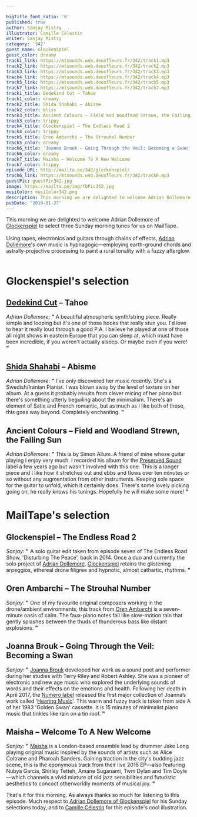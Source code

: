 ```yaml
---

bigTitle_font_ratio: '6'
published: true
author: Sanjay Mistry
illustrator: Camille Célestin
writer: Sanjay Mistry
category: '342'
guest_name: Glockenspiel
guest_color: dreamy
track1_link: https://mtsounds.web.deuxfleurs.fr/342/track1.mp3
track2_link: https://mtsounds.web.deuxfleurs.fr/342/track2.mp3
track3_link: https://mtsounds.web.deuxfleurs.fr/342/track3.mp3
track4_link: https://mtsounds.web.deuxfleurs.fr/342/track4.mp3
track5_link: https://mtsounds.web.deuxfleurs.fr/342/track5.mp3
track7_link: https://mtsounds.web.deuxfleurs.fr/342/track7.mp3
track1_title: Dedekind Cut – Tahoe
track1_color: dreamy
track2_title: Shida Shahabi – Abisme
track2_color: bliss
track3_title: Ancient Colours – Field and Woodland Strewn, the Failing Sun
track3_color: trippy
track4_title: Glockenspiel – The Endless Road 2
track4_color: trippy
track5_title: Oren Ambarchi – The Strouhal Number
track5_color: dreamy
track6_title: 'Joanna Brouk – Going Through the Veil: Becoming a Swan'
track6_color: dreamy
track7_title: Maisha – Welcome To A New Welcome
track7_color: trippy
episode_URL: http://mailta.pe/342/glockenspiel/
track6_link: https://mtsounds.web.deuxfleurs.fr/342/track6.mp3
guestPic: guestPic342.jpg
image: https://mailta.pe/img/fbPic342.jpg
musiColor: musiColor342.png
description: This morning we are delighted to welcome Adrian Dollemore of Glockenspiel to select three Sunday morning tunes for us on MailTape.
pubDate: '2019-01-27'
---
```

This morning we are delighted to welcome Adrian Dollemore of [Glockenspiel](https://babel-label.bandcamp.com/album/dupleix) to select three Sunday morning tunes for us on MailTape.
<br><br>
Using tapes, electronics and guitars through chains of effects, [Adrian Dollemore](https://twitter.com/AdeGlockenspiel)'s own music is hypnagogic—employing earth-ground chords and astrally-projective processing to paint a rural tonality with a fuzzy afterglow.<br><br>


# Glockenspiel's selection

## [Dedekind Cut](https://soundcloud.com/leebannon/) – Tahoe
_Adrian Dollemore_: **"** A beautiful atmospheric synth/string piece. Really simple and looping but it's one of those hooks that really stun you. I'd love to hear it really loud through a good P.A. I believe he played at one of those all night shows in eastern Europe that you can sleep at, which must have been incredible, if you weren't actually alseep. Or maybe even if you were!  **"** 

## [Shida Shahabi](https://shidashahabi.com/) – Abisme
_Adrian Dollemore_: **"** I've only discovered her music recently. She's a Swedish/Iranian Pianist. I was blown away by the level of texture on her  album. At a guess it probably results from clever micing of her piano but there's something utterly beguiling about the minimalism. There's an element of Satie and French romantic, but as much as I like both of those, this goes way beyond. Completely enchanting. **"** 

## Ancient Colours – Field and Woodland Strewn, the Failing Sun
_Adrian Dollemore_: **"** This is by Simon Allum. A friend of mine whose guitar playing I enjoy very much. I recorded his album for the [Preserved Sound](http://www.preservedsound.com/) label a few years ago but wasn't involved with this one. This is a longer piece and I like how it stretches out and ebbs and flows over ten minutes or so without any augmentation from other instruments. Keeping sole space for the guitar to unfold, which it certainly does. There's some lovely picking going on, he really knows his tunings. Hopefully he will make some more! **"** 


# MailTape's selection

## Glockenspiel – The Endless Road 2
_Sanjay_: **"** A solo guitar edit taken from episode seven of The Endless Road Show, 'Disturbing The Peace', back in 2014. Once a duo and currently the solo project of [Adrian Dollemore](https://twitter.com/AdeGlockenspiel), [Glockenspiel](https://babel-label.bandcamp.com/album/dupleix) retains the glistening arpeggios, ethereal drone filigree and hypnotic, almost cathartic, rhythms. **"** 

## Oren Ambarchi – The Strouhal Number
_Sanjay_: **"** One of my favourite original composers working in the drone/ambient environments, this track from [Oren Ambarchi](https://orenambarchi.com/) is a seven-minute oasis of calm. The faux-piano notes fall like slow-motion rain that gently splashes between the thuds of thunderous bass like distant explosions. **"** 

## Joanna Brouk – Going Through the Veil: Becoming a Swan
_Sanjay_: **"** [Joanna Brouk](http://www.joannabrouk.com/) developed her work as a sound poet and performer during her studies with Terry Riley and Robert Ashley. She was a pioneer of electronic and new age music who explored the underlying sounds of words and their effects on the emotions and health. Following her death in April 2017, the [Numero label](http://numerogroup.com/) released the first major collection of Joanna’s work called '[Hearing Music](http://numerogroup.com/products/joanna-brouk-hearing-music)'. This warm and fuzzy track is taken from side A of her 1983 'Golden Swan' cassette. It is 15 minutes of minimalist piano music that tinkles like rain on a tin roof. **"** 

## Maisha – Welcome To A New Welcome
_Sanjay_: **"** [Maisha](https://maisha.bandcamp.com/album/there-is-a-place) is a London-based ensemble lead by drummer Jake Long playing original music inspired by the sounds of artists such as Alice Coltrane and Pharoah Sanders. Gaining traction in the city's budding jazz scene, this is the eponymous track from their live 2016 EP—also featuring Nubya Garcia, Shirley Tetteh, Amane Suganami, Twm Dylan and Tim Doyle—which channels a vivid mixture of old jazz sensibilities and futuristic aesthetics to concoct otherworldly moments of musical joy. **"** 


That's it for this morning. As always thanks so much for listening to this episode. Much respect to [Adrian Dollemore of Glockenspiel](https://babel-label.bandcamp.com/album/dupleix) for his Sunday selections today, and to [Camille Célestin](http://bravocamo.studio/) for this episode's cool illustration.

